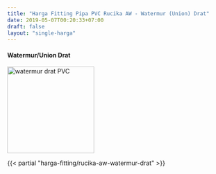 ```yaml
---
title: "Harga Fitting Pipa PVC Rucika AW - Watermur (Union) Drat"
date: 2019-05-07T00:20:33+07:00
draft: false
layout: "single-harga"
---
```


#### Watermur/Union Drat

<img src="../img/fitting-pvc/watermur-drat.png" alt="watermur drat PVC" width="200" />

{{< partial "harga-fitting/rucika-aw-watermur-drat" >}}